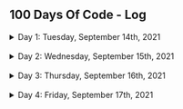 ## 100 Days Of Code - Log

<details>
  <summary>
    Day 1: Tuesday, September 14th, 2021
  </summary>

  **Today's Progress**:
  - Started working on my "Learning JavaScript For Free" Scrimba course.

  **Thoughts:** 

  *"I've decided to start this challenge for the second time around, and this time it's going a little better. I've decided to focus on consistency rather than conding to impressed, which is why I thought a simpler course would be a better option."*


  **Link to work:** 
  - [Learn JavaScript For Free](https://scrimba.com/learn/learnjavascript)

</details>

<br>

<details>
  <summary>
    Day 2: Wednesday, September 15th, 2021
  </summary>

  **Today's Progress**: 
  - Made it to the 10% completion mark on the "Learning JavaScript For Free" Scrimba course.

  **Thoughts:** 

  *"Consistency, consistency, consistency! This is what I'm striving for with this challenge."*


  **Link to work:** 
  - [Learn JavaScript For Free](https://scrimba.com/learn/learnjavascript)

</details>

<br>

<details>
  <summary>
    Day 3: Thursday, September 16th, 2021
  </summary>

  **Today's Progress**:
  - Worked on some HackerRank tests and updating my GitHub Profile.

  **Thoughts:** 

  *"This is the momment I was already expecting, no matter how simple or complicated the challenge is, I tend to get bored with it after a couple of days. I started working on something else such as HackerRank certification tests or updating my GitHub page, and this is where I thought this #100DaysOfCode public commitment would come in handy...it's time to get back to it and finish what I started, see you tomorrow Scrimba."*

</details>

<br>

<details>
  <summary>
    Day 4: Friday, September 17th, 2021
  </summary>

  **Today's Progress**:
  - Completed the hour and a half of the "Algorithms and Data Structures - Full Course for Beginners from Treehouse"
  - Made it to the 13% completion mark on the "Learning JavaScript For Free" Scrimba course.

  **Thoughts:**

  *"There's a reason this challenge has gotten such a respectfull reputation, I'm hooked and finally feel like I'm being consitent instead of reactive with my coding skill building process."*

  **Link(s) to work:** 
  - [Algorithms and Data Structures - Full Course for Beginners from Treehouse](https://youtu.be/8hly31xKli0?t=5685)
  - [Learn JavaScript For Free](https://scrimba.com/learn/learnjavascript)

</details>
